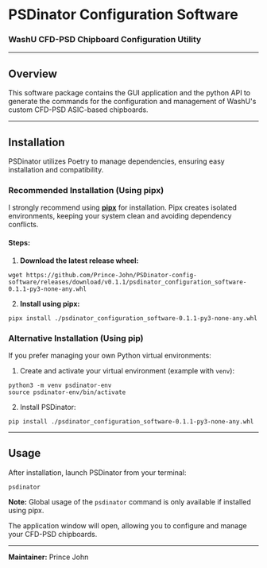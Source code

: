 # PSDinator Configuration Software

### WashU CFD-PSD Chipboard Configuration Utility

---

## Overview

This software package contains the GUI application and the python API to generate the commands for the configuration and management of WashU's custom CFD-PSD ASIC-based chipboards.

---

## Installation

PSDinator utilizes Poetry to manage dependencies, ensuring easy installation and compatibility.

### Recommended Installation (Using pipx)

I strongly recommend using **[pipx](https://pipx.pypa.io/stable/)** for installation. Pipx creates isolated environments, keeping your system clean and avoiding dependency conflicts.

#### Steps:

1. **Download the latest release wheel:**

```shell
wget https://github.com/Prince-John/PSDinator-config-software/releases/download/v0.1.1/psdinator_configuration_software-0.1.1-py3-none-any.whl
```

2. **Install using pipx:**

```shell
pipx install ./psdinator_configuration_software-0.1.1-py3-none-any.whl
```

### Alternative Installation (Using pip)

If you prefer managing your own Python virtual environments:

1. Create and activate your virtual environment (example with `venv`):

```shell
python3 -m venv psdinator-env
source psdinator-env/bin/activate
```

2. Install PSDinator:

```shell
pip install ./psdinator_configuration_software-0.1.1-py3-none-any.whl
```

---

## Usage

After installation, launch PSDinator from your terminal:

```shell
psdinator
```

**Note:** Global usage of the `psdinator` command is only available if installed using pipx.

The application window will open, allowing you to configure and manage your CFD-PSD chipboards.

---

**Maintainer:** Prince John


